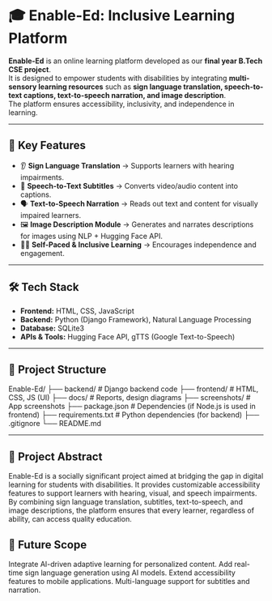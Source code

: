 # 🎓 Enable-Ed: Inclusive Learning Platform

**Enable-Ed** is an online learning platform developed as our **final year B.Tech CSE project**.  
It is designed to empower students with disabilities by integrating **multi-sensory learning resources** such as **sign language translation, speech-to-text captions, text-to-speech narration, and image description**.  
The platform ensures accessibility, inclusivity, and independence in learning.

---

## 🌟 Key Features
- 👂 **Sign Language Translation** → Supports learners with hearing impairments.  
- 🎤 **Speech-to-Text Subtitles** → Converts video/audio content into captions.  
- 🗣 **Text-to-Speech Narration** → Reads out text and content for visually impaired learners.  
- 🖼 **Image Description Module** → Generates and narrates descriptions for images using NLP + Hugging Face API.  
- 🧑‍🎓 **Self-Paced & Inclusive Learning** → Encourages independence and engagement.  

---

## 🛠 Tech Stack
- **Frontend:** HTML, CSS, JavaScript  
- **Backend:** Python (Django Framework), Natural Language Processing  
- **Database:** SQLite3  
- **APIs & Tools:** Hugging Face API, gTTS (Google Text-to-Speech)  

---
## 📂 Project Structure
Enable-Ed/
├── backend/ # Django backend code
├── frontend/ # HTML, CSS, JS (UI)
├── docs/ # Reports, design diagrams
├── screenshots/ # App screenshots
├── package.json # Dependencies (if Node.js is used in frontend)
├── requirements.txt # Python dependencies (for backend)
├── .gitignore
└── README.md

---

## 📖 Project Abstract

Enable-Ed is a socially significant project aimed at bridging the gap in digital learning for students with disabilities.
It provides customizable accessibility features to support learners with hearing, visual, and speech impairments.
By combining sign language translation, subtitles, text-to-speech, and image descriptions, the platform ensures that every learner, regardless of ability, can access quality education.

## 📌 Future Scope

Integrate AI-driven adaptive learning for personalized content.
Add real-time sign language generation using AI models.
Extend accessibility features to mobile applications.
Multi-language support for subtitles and narration.
